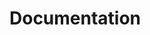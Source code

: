 # Documentation

<!-- toc -->

<!--emdaer-p
  - '@emdaer/plugin-documentation'
  - sources:
    - ./index.js
-->

<!--emdaer-t
  - '@emdaer/transform-table-of-contents'
-->

